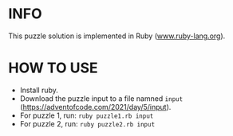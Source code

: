 # INFO
This puzzle solution is implemented in Ruby (www.ruby-lang.org).

# HOW TO USE
- Install ruby.
- Download the puzzle input to a file namned `input` (https://adventofcode.com/2021/day/5/input).
- For puzzle 1, run: `ruby puzzle1.rb input`
- For puzzle 2, run: `ruby puzzle2.rb input`

